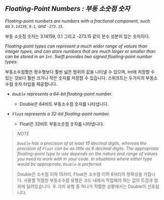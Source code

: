 ## *Floating-Point Numbers : 부동 소숫점 숫자*

*Floating-point numbers are numbers with a fractional component, such as `3.14159`, `0.1`, and `-273.15`.*

부동 소숫점 숫자는 3.14159, 0.1 그리고 -273.15 같이 분수 성분이 있는 숫자이다.

*Floating-point types can represent a much wider range of values than integer types, and can store numbers that are much larger or smaller than can be stored in an `Int`. Swift provides two signed floating-point number types:*

부동소수점형은 정수형보다 훨씬 넓은 범위의 값을 나타낼 수 있으며, Int에 저장할 수 있는 것보다 훨씬 크거나 작은 숫자를 저장할 수 있습니다. 스위프트는 두가지의 부동소수점 숫자 타입을 제공합니다.

- *`Double` represents a 64-bit floating-point number.*
  
  - Double은 64비트 부동소수점 숫자를 나타냅니다.

- *`Float` represents a 32-bit floating-point* *number.*
  
  - Float은 32비트 부동소숫점 숫자를 나타냅니다.

> *NOTE*
> 
> *`Double` has a precision of at least 15 decimal digits, whereas the precision of `Float` can be as little as 6 decimal digits. The appropriate floating-point type to use depends on the nature and range of values you need to work with in your code. In situations where either type would be appropriate, `Double` is preferred.*
> 
> Double은 소수점 이하 15자리, Float은 소수점 이하 6자리의 정확성을 가집니다. 사용할 적절한 부동소수점 유형은 코드 내에서 작업해야 하는 값의 트겅과 범위에 달려있습니다. 두 가지 유형 중 하나가 적합한 상황에서는 Double이 선호됩니다.

